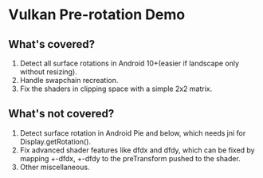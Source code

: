 # Vulkan Pre-rotation Demo

## What's covered?

1. Detect all surface rotations in Android 10+(easier if landscape only without resizing).
2. Handle swapchain recreation.
3. Fix the shaders in clipping space with a simple 2x2 matrix.

## What's not covered?

1. Detect surface rotation in Android Pie and below, which needs jni for Display.getRotation().
2. Fix advanced shader features like dfdx and dfdy, which can be fixed by mapping +-dfdx, +-dfdy to the preTransform pushed to the shader.
3. Other miscellaneous.

